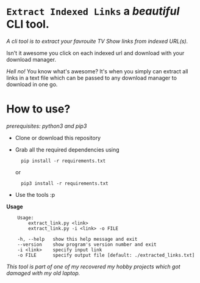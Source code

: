 ``Extract Indexed Links`` a *beautiful* CLI tool.
======================================================================
*A cli tool is to extract your favrouite TV Show links from indexed URL(s).*


Isn't it awesome you click on each indexed url and download with your 
download manager.

*Hell no!*  You know what's awesome?  It's when you simply can extract all 
links in a text file which can be passed to any download manager to download in 
one go.

**How to use?**
======================================================================
*prerequisites: python3 and pip3*

- Clone or download this repository
- Grab all the required dependencies using

        pip install -r requirements.txt
    or

        pip3 install -r requirements.txt

- Use the tools :p 

**Usage**

        Usage:
            extract_link.py <link>
            extract_link.py -i <link> -o FILE

        -h, --help   show this help message and exit
        --version    show program's version number and exit
        -i <link>    specify input link
        -o FILE      specify output file [default: ./extracted_links.txt]


*This tool is part of one of my recovered my hobby projects which got damaged with my old laptop.*
